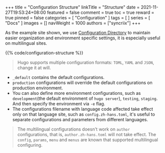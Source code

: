 +++
title = "Configuration Structure"
linkTitle = "Structure"
date = 2021-11-27T19:53:24+08:00
featured = false
comment = true
toc = true
reward = true
pinned = false
categories = [
  "Configuration"
]
tags = [
]
series = [
  "Docs"
]
images = []
navWeight = 1000
authors = ["syncriix"]
+++

As the example site shown, we use [Configuration Directory](https://gohugo.io/getting-started/configuration/#configuration-directory) to maintain easier organization and environment specific settings, it is especially useful on multilingual sites.

<!--more-->

{{% code/configuration-structure %}}

> Hugo supports multiple configuration formats: `TOML`, `YAML` and `JSON`, change it at will.

- `_default` contains the default configurations.
- `production` configurations will override the default configurations on production environment.
- You can also define more environment configurations, such as `development`(the default environment of `hugo server`), `testing`, `staging`. And then specify the environment via `-e` flag.
- The configurations filename with language code affected take effect only on that language site, such as `config.zh-hans.toml`, it's useful to separate configurations and parameters from different languages.

> The multilingual configurations doesn't work on `author` configurations, that is, `author.zh-hans.toml` will not take effect.
> The `config`, `params`, `menu` and `menus` are known that supported multilingual configuring.
